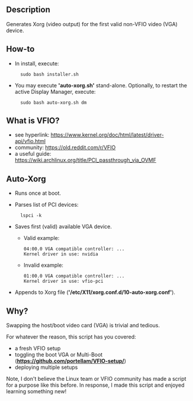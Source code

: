 ## Description
Generates Xorg (video output) for the first valid non-VFIO video (VGA) device.

## How-to
* In install, execute:
 
        sudo bash installer.sh
* You may execute **'auto-xorg.sh'** stand-alone. Optionally, to restart the active Display Manager, execute:

        sudo bash auto-xorg.sh dm

## What is VFIO?
* see hyperlink:    https://www.kernel.org/doc/html/latest/driver-api/vfio.html
* community:        https://old.reddit.com/r/VFIO
* a useful guide:   https://wiki.archlinux.org/title/PCI_passthrough_via_OVMF

## Auto-Xorg
* Runs once at boot.
* Parses list of PCI devices:

        lspci -k
* Saves first (valid) available VGA device.
  * Valid example:

        04:00.0 VGA compatible controller: ...
        Kernel driver in use: nvidia
  * Invalid example:

        01:00.0 VGA compatible controller: ...
        Kernel driver in use: vfio-pci
* Appends to Xorg file (**'/etc/X11/xorg.conf.d/10-auto-xorg.conf'**).

## Why?
Swapping the host/boot video card (VGA) is trivial and tedious.

For whatever the reason, this script has you covered:
* a fresh VFIO setup
* toggling the boot VGA or Multi-Boot (**https://github.com/portellam/VFIO-setup/**)
* deploying multiple setups

Note, I don't believe the Linux team or VFIO community has made a script for a purpose like this before. In response, I made this script and enjoyed learning something new!